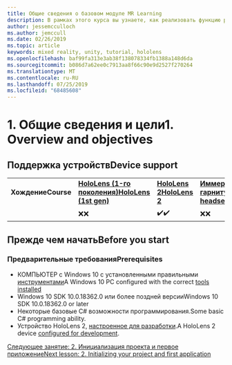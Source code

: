 ```yaml
---
title: Общие сведения о базовом модуле MR Learning
description: В рамках этого курса вы узнаете, как реализовать функцию распознавания лиц Azure в приложении смешанной реальности.
author: jessemcculloch
ms.author: jemccull
ms.date: 02/26/2019
ms.topic: article
keywords: mixed reality, unity, tutorial, hololens
ms.openlocfilehash: baf99fa313e3ab38f138078334fb1388a148d6da
ms.sourcegitcommit: b086d7a62ee0c7913aa8f66c90e9d2527f270264
ms.translationtype: MT
ms.contentlocale: ru-RU
ms.lasthandoff: 07/25/2019
ms.locfileid: "68485608"
---
```

# <a name="1-overview-and-objectives"></a><span data-ttu-id="54f88-104">1. Общие сведения и цели</span><span class="sxs-lookup"><span data-stu-id="54f88-104">1. Overview and objectives</span></span>

## <a name="device-support"></a><span data-ttu-id="54f88-105">Поддержка устройств</span><span class="sxs-lookup"><span data-stu-id="54f88-105">Device support</span></span>

<table>
    <colgroup>
    <col width="25%" />
    <col width="25%" />
    <col width="25%" />
    <col width="25%" />
    </colgroup>
    <tr>
        <td><span data-ttu-id="54f88-106"><strong>Хождение</strong></span><span class="sxs-lookup"><span data-stu-id="54f88-106"><strong>Course</strong></span></span></td>
        <td><span data-ttu-id="54f88-107"><a href="hololens-hardware-details.md"><strong>HoloLens (1-го поколения)</strong></a></span><span class="sxs-lookup"><span data-stu-id="54f88-107"><a href="hololens-hardware-details.md"><strong>HoloLens (1st gen)</strong></a></span></span></td>
        <td><span data-ttu-id="54f88-108"><a href="https://www.microsoft.com/en-us/hololens/hardware"><strong>HoloLens 2</strong></a></span><span class="sxs-lookup"><span data-stu-id="54f88-108"><a href="https://www.microsoft.com/en-us/hololens/hardware"><strong>HoloLens 2</strong></a></span></span></td>
        <td><span data-ttu-id="54f88-109"><a href="immersive-headset-hardware-details.md"><strong>Иммерсивные гарнитуры</strong></a></span><span class="sxs-lookup"><span data-stu-id="54f88-109"><a href="immersive-headset-hardware-details.md"><strong>Immersive headsets</strong></a></span></span></td>
    </tr>
     <tr>
        <td></td>
        <td><span data-ttu-id="54f88-110">❌</span><span class="sxs-lookup"><span data-stu-id="54f88-110">❌</span></span></td>
        <td><span data-ttu-id="54f88-111">✔️</span><span class="sxs-lookup"><span data-stu-id="54f88-111">✔️</span></span></td>
        <td><span data-ttu-id="54f88-112">❌</span><span class="sxs-lookup"><span data-stu-id="54f88-112">❌</span></span></td>
    </tr>
</table>

## <a name="before-you-start"></a><span data-ttu-id="54f88-113">Прежде чем начать</span><span class="sxs-lookup"><span data-stu-id="54f88-113">Before you start</span></span>

### <a name="prerequisites"></a><span data-ttu-id="54f88-114">Предварительные требования</span><span class="sxs-lookup"><span data-stu-id="54f88-114">Prerequisites</span></span>

* <span data-ttu-id="54f88-115">КОМПЬЮТЕР с Windows 10 с установленными правильными [инструментами](install-the-tools.md)</span><span class="sxs-lookup"><span data-stu-id="54f88-115">A Windows 10 PC configured with the correct [tools installed](install-the-tools.md)</span></span>
* <span data-ttu-id="54f88-116">Windows 10 SDK 10.0.18362.0 или более поздней версии</span><span class="sxs-lookup"><span data-stu-id="54f88-116">Windows 10 SDK 10.0.18362.0 or later</span></span>
* <span data-ttu-id="54f88-117">Некоторые базовые C# возможности программирования.</span><span class="sxs-lookup"><span data-stu-id="54f88-117">Some basic C# programming ability.</span></span>
* <span data-ttu-id="54f88-118">Устройство HoloLens 2, [настроенное для разработки](using-visual-studio.md#enabling-developer-mode).</span><span class="sxs-lookup"><span data-stu-id="54f88-118">A HoloLens 2 device [configured for development](using-visual-studio.md#enabling-developer-mode).</span></span>

[<span data-ttu-id="54f88-119">Следующее занятие: 2. Инициализация проекта и первое приложение</span><span class="sxs-lookup"><span data-stu-id="54f88-119">Next lesson: 2. Initializing your project and first application</span></span>](mrlearning-base-ch1.md)

